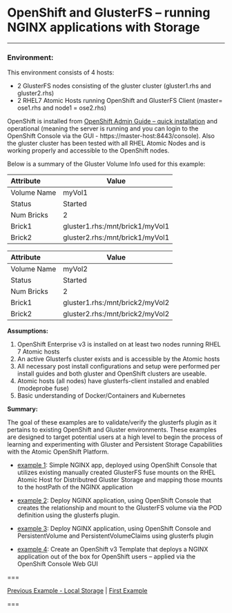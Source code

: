# OpenShift and GlusterFS – running NGINX applications with Storage
---
### Environment:
This environment consists of 4 hosts: 
* 2 GlusterFS nodes consisting of the gluster cluster (gluster1.rhs and gluster2.rhs)
* 2 RHEL7 Atomic Hosts running OpenShift and GlusterFS Client (master= ose1.rhs and node1 = ose2.rhs)

OpenShift is installed from [OpenShift Admin Guide – quick installation](https://docs.openshift.com/enterprise/3.0/admin_guide/install/quick_install.html) and operational (meaning the server is running and you can login to the OpenShift Console via the GUI - https://master-host:8443/console).  Also the gluster cluster has been tested with all RHEL Atomic Nodes and is working properly and accessible to the OpenShift nodes.  

Below is a summary of the Gluster Volume Info used for this example:


| Attribute       | Value                 |
|:--------------- | --------------------- | 
| Volume Name     | myVol1                |
| Status          | Started               |
| Num Bricks      | 2                     |
| Brick1          | gluster1.rhs:/mnt/brick1/myVol1 |
| Brick2          | gluster2.rhs:/mnt/brick1/myVol1 |

| Attribute       | Value                 |
|:--------------- | --------------------- |
| Volume Name     | myVol2                |
| Status          | Started               |
| Num Bricks      | 2                     |
| Brick1          | gluster1.rhs:/mnt/brick2/myVol2 |
| Brick2          | gluster2.rhs:/mnt/brick2/myVol2 |

**Assumptions:**

1.  OpenShift Enterprise v3 is installed on at least two nodes running  RHEL 7 Atomic hosts
2.  An active Glusterfs cluster exists and is accessible by the Atomic hosts
3.  All necessary post install configurations and setup were performed per install guides and both gluster and OpenShift clusters are useable.
4.  Atomic hosts (all nodes) have glusterfs-client installed and enabled (modeprobe fuse)
5.  Basic understanding of Docker/Containers and Kubernetes


**Summary:**

The goal of these examples are to validate/verify the glusterfs plugin as it pertains to existing OpenShift and Gluster environments.  These examples are designed to target potential users at a high level to begin the process of learning and experimenting with Gluster and Persistent Storage Capabilities with the Atomic OpenShift Platform.


- [example 1](./nginx_gluster_host):  Simple NGINX app, deployed using OpenShift Console that utilizes existing manually created GlusterFS fuse mounts on the RHEL Atomic Host for Distributred Gluster Storage and mapping those mounts to the hostPath of the NGINX application

- [example 2](./nginx_gluster_plugin):  Deploy NGINX application, using OpenShift Console that creates the relationship and mount to the GlusterFS volume via the POD definition using the glusterfs plugin.

- [example 3](./nginx_gluster_pvc):  Deploy NGINX application, using OpenShift Console and PersistentVolume and PersistentVolumeClaims using glusterfs plugin 

- [example 4](./nginx_template):  Create an OpenShift v3 Template that deploys a NGINX application out of the box for OpenShift users – applied via the OpenShift Console Web GUI


===

[Previous Example - Local Storage](../local-storage-examples)  |  [First Example](./nginx_gluster_host)

===



